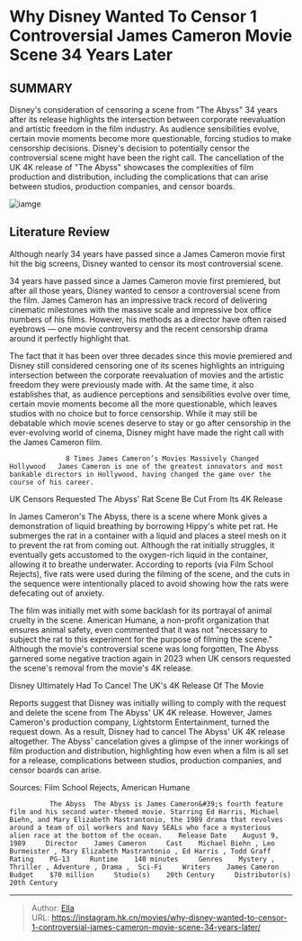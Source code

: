 # Why Disney Wanted To Censor 1 Controversial James Cameron Movie Scene 34 Years Later


## SUMMARY 



  Disney&#39;s consideration of censoring a scene from &#34;The Abyss&#34; 34 years after its release highlights the intersection between corporate reevaluation and artistic freedom in the film industry.   As audience sensibilities evolve, certain movie moments become more questionable, forcing studios to make censorship decisions. Disney&#39;s decision to potentially censor the controversial scene might have been the right call.   The cancellation of the UK 4K release of &#34;The Abyss&#34; showcases the complexities of film production and distribution, including the complications that can arise between studios, production companies, and censor boards.  

![iamge](https://static1.srcdn.com/wordpress/wp-content/uploads/2024/01/abyss-cameron-rat-scene-disney-censor-uk-4k-1.jpg)

## Literature Review

Although nearly 34 years have passed since a James Cameron movie first hit the big screens, Disney wanted to censor its most controversial scene.




34 years have passed since a James Cameron movie first premiered, but after all those years, Disney wanted to censor a controversial scene from the film. James Cameron has an impressive track record of delivering cinematic milestones with the massive scale and impressive box office numbers of his films. However, his methods as a director have often raised eyebrows — one movie controversy and the recent censorship drama around it perfectly highlight that.




The fact that it has been over three decades since this movie premiered and Disney still considered censoring one of its scenes highlights an intriguing intersection between the corporate reevaluation of movies and the artistic freedom they were previously made with. At the same time, it also establishes that, as audience perceptions and sensibilities evolve over time, certain movie moments become all the more questionable, which leaves studios with no choice but to force censorship. While it may still be debatable which movie scenes deserve to stay or go after censorship in the ever-evolving world of cinema, Disney might have made the right call with the James Cameron film.

                  8 Times James Cameron’s Movies Massively Changed Hollywood   James Cameron is one of the greatest innovators and most bankable directors in Hollywood, having changed the game over the course of his career.   


 UK Censors Requested The Abyss&#39; Rat Scene Be Cut From Its 4K Release 
          




In James Cameron&#39;s The Abyss, there is a scene where Monk gives a demonstration of liquid breathing by borrowing Hippy&#39;s white pet rat. He submerges the rat in a container with a liquid and places a steel mesh on it to prevent the rat from coming out. Although the rat initially struggles, it eventually gets accustomed to the oxygen-rich liquid in the container, allowing it to breathe underwater. According to reports (via Film School Rejects), five rats were used during the filming of the scene, and the cuts in the sequence were intentionally placed to avoid showing how the rats were defecating out of anxiety.

The film was initially met with some backlash for its portrayal of animal cruelty in the scene. American Humane, a non-profit organization that ensures animal safety, even commented that it was not &#34;necessary to subject the rat to this experiment for the purpose of filming the scene.&#34; Although the movie&#39;s controversial scene was long forgotten, The Abyss garnered some negative traction again in 2023 when UK censors requested the scene&#39;s removal from the movie&#39;s 4K release.






 Disney Ultimately Had To Cancel The UK&#39;s 4K Release Of The Movie 
          

Reports suggest that Disney was initially willing to comply with the request and delete the scene from The Abyss&#39; UK 4K release. However, James Cameron&#39;s production company, Lightstorm Entertainment, turned the request down. As a result, Disney had to cancel The Abyss&#39; UK 4K release altogether. The Abyss&#39; cancelation gives a glimpse of the inner workings of film production and distribution, highlighting how even when a film is all set for a release, complications between studios, production companies, and censor boards can arise.

Sources: Film School Rejects, American Humane

              The Abyss  The Abyss is James Cameron&#39;s fourth feature film and his second water-themed movie. Starring Ed Harris, Michael Biehn, and Mary Elizabeth Mastrantonio, the 1989 drama that revolves around a team of oil workers and Navy SEALs who face a mysterious alien race at the bottom of the ocean.    Release Date    August 9, 1989     Director    James Cameron     Cast    Michael Biehn , Leo Burmeister , Mary Elizabeth Mastrantonio , Ed Harris , Todd Graff     Rating    PG-13     Runtime    140 minutes     Genres    Mystery , Thriller , Adventure , Drama ,  Sci-Fi     Writers    James Cameron     Budget    $70 million     Studio(s)    20th Century     Distributor(s)    20th Century      





---

> Author: [Ella](https://instagram.hk.cn/)  
> URL: https://instagram.hk.cn/movies/why-disney-wanted-to-censor-1-controversial-james-cameron-movie-scene-34-years-later/  

